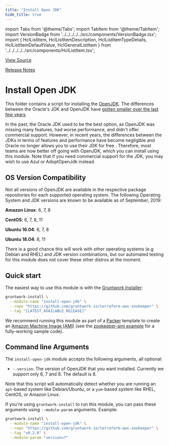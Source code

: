 ```yaml
---
title: "Install Open JDK"
hide_title: true
---
```


import Tabs from '@theme/Tabs';
import TabItem from '@theme/TabItem';
import VersionBadge from '../../../../../src/components/VersionBadge.tsx';
import { HclListItem, HclListItemDescription, HclListItemTypeDetails, HclListItemDefaultValue, HclGeneralListItem } from '../../../../../src/components/HclListItem.tsx';

<a href="https://github.com/gruntwork-io/terraform-aws-zookeeper/tree/main/modules/install-open-jdk" className="link-button" title="View the source code for this module in GitHub.">View Source</a>

<a href="https://github.com/gruntwork-io/terraform-aws-zookeeper/releases?q=" className="link-button" title="Release notes for only the service catalog versions which impacted this service.">Release Notes</a>

# Install Open JDK

This folder contains a script for installing the [OpenJDK](http://openjdk.java.net/). The differences between
the Oracle's JDK and OpenJDK have [gotten smaller over the last few years](https://stackoverflow.com/q/17360011/483528).

In the past, the Oracle JDK used to be the best option, as OpenJDK was missing many features, had worse performance,
and didn't offer commercial support. However, in recent years, the differences between the JDKs in terms of features and
performance have become negligible and Oracle no longer allows you to use their JDK for free . Therefore, most teams are
now better off going with OpenJDK, which you can install using this module. Note that if you need commercial support for
the JDK, you may wish to use Azul or AdoptOpenJdk instead.

## OS Version Compatibility

Not all versions of OpenJDK are available in the respective package repositories for each supported operating system.
The following Operating System and JDK versions are known to be available as of September, 2019:

**Amazon Linux**: 6, 7, 8

**CentOS**: 6, 7, 8, 11

**Ubuntu 16.04**: 6, 7, 8

**Ubuntu 18.04**: 8, 11

There is a good chance this will work with other operating systems (e.g Debian and RHEL) and JDK version combinations,
but our automated testing for this module does not cover these other distros at the moment.

## Quick start

The easiest way to use this module is with the [Gruntwork Installer](https://github.com/gruntwork-io/gruntwork-installer):

```bash
gruntwork-install \
  --module-name "install-open-jdk" \
  --repo "https://github.com/gruntwork-io/terraform-aws-zookeeper" \
  --tag "[LATEST_AVAILABLE_RELEASE]"
```

We recommend running this module as part of a [Packer](https://www.packer.io/) template to create an [Amazon Machine
Image (AMI)](http://docs.aws.amazon.com/AWSEC2/latest/UserGuide/AMIs.html) (see the [zookeeper-ami
example](https://github.com/gruntwork-io/terraform-aws-zookeeper/tree/main/examples/zookeeper-ami) for a fully-working sample code).

## Command line Arguments

The `install-open-jdk` module accepts the following arguments, all optional:

*   `--version`: The version of OpenJDK that you want installed. Currently we support only 6, 7 and 8. The default is 8.

Note that this script will automatically detect whether you are running an `apt`-based system like Debian/Ubuntu, or a
`yum`-based system like RHEL, CentOS, or Amazon Linux.

If you're using `gruntwork-install` to run this module, you can pass these arguments using `--module-param` arguments.
Example:

```bash
gruntwork-install \
  --module-name "install-open-jdk" \
  --repo "https://github.com/gruntwork-io/terraform-aws-zookeeper" \
  --tag "v0.2.0" \
  --module-param "version=7" 
```


<!-- ##DOCS-SOURCER-START
{
  "originalSources": [
    "https://github.com/gruntwork-io/terraform-aws-zookeeper/tree/modules/install-open-jdk/readme.md",
    "https://github.com/gruntwork-io/terraform-aws-zookeeper/tree/modules/install-open-jdk/variables.tf",
    "https://github.com/gruntwork-io/terraform-aws-zookeeper/tree/modules/install-open-jdk/outputs.tf"
  ],
  "sourcePlugin": "module-catalog-api",
  "hash": "c63dabbaf8d9bde0b0916d04b2b91ea7"
}
##DOCS-SOURCER-END -->
